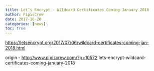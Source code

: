 ```yaml
---
title: Let’s Encrypt - Wildcard Certificates Coming January 2018
author: PipisCrew
date: 2017-10-20
categories: [news]
toc: true
---
```


https://letsencrypt.org/2017/07/06/wildcard-certificates-coming-jan-2018.html

origin - http://www.pipiscrew.com/?p=10572 lets-encrypt-wildcard-certificates-coming-january-2018